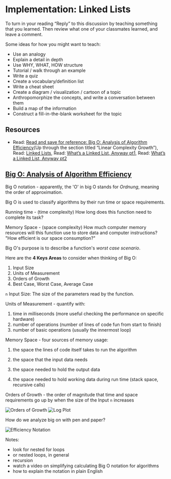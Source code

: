 Implementation: Linked Lists
=================================

To turn in your reading “Reply” to this discussion by teaching something that you learned. Then review what one of your classmates learned, and leave a comment.

Some ideas for how you might want to teach:

* Use an analogy
* Explain a detail in depth
* Use WHY, WHAT, HOW structure
* Tutorial / walk through an example
* Write a quiz
* Create a vocabulary/definition list
* Write a cheat sheet
* Create a diagram / visualization / cartoon of a topic
* Anthropomorphize the concepts, and write a conversation between them
* Build a map of the information
* Construct a fill-in-the-blank worksheet for the topic

Resources
---------

* Read: [Read and save for reference: Big O: Analysis of Algorithm Efficiency](https://codefellows.github.io/common_curriculum/data_structures_and_algorithms/Code_401/class-05/resources/big_oh.html)(Up through the section titled “Linear Complexity Growth”),
Read: [Linked Lists](https://codefellows.github.io/common_curriculum/data_structures_and_algorithms/Code_401/class-05/resources/singly_linked_list.html),
Read: [What’s a Linked List, Anyway pt1](https://medium.com/basecs/whats-a-linked-list-anyway-part-1-d8b7e6508b9d),
Read: [What’s a Linked List, Anyway pt2](https://medium.com/basecs/whats-a-linked-list-anyway-part-2-131d96f71996)

## [Big O: Analysis of Algorithm Efficiency](https://codefellows.github.io/common_curriculum/data_structures_and_algorithms/Code_401/class-05/resources/big_oh.html)

Big O notation - apparently, the 'O' in big O stands for *Ordnung*, meaning the order of approximation.

Big O is used to classify algorithms by their run time or space requirements.

Running time - (time complexity)
  How long does this function need to complete its task?

Memory Space - (space complexity)
  How much computer memory resources will this function use to store data and computer instructions?
  "How efficient is our space consumption?"

Big O's purpose is to describe a function's *worst case scenario*.

Here are the **4 Keys Areas** to consider when thinking of Big O:

  1. Input Size
  2. Units of Measurement
  3. Orders of Growth
  4. Best Case, Worst Case, Average Case

`n` Input Size: The size of the parameters read by the function.

Units of Measurement - quantify with:

1. time in milliseconds (more useful checking the performance on specific hardware)
2. number of operations (number of lines of code fun from start to finish)
3. number of basic operations (usually the innermost loop)

Memory Space - four sources of memory usage:

1. the space the lines of code itself takes to run the algorithm

2. the space that the input data needs

3. the space needed to hold the output data

4. the space needed to hold working data during run time (stack space, recursive calls)

Orders of Growth - the order of magnitude that time and space requirements go up by when the size of the Input `n` increases

![Orders of Growth](../images/OrdersOfGrowth.png "Orders of Growth")
![Log Plot](../images/LogPlot.png "Log of growth")

How do we analyze big on with pen and paper?


![Efficiency Notation](../images/EfficiencyNotations.png "Efficiency Notation")

Notes:

- look for nested for loops
- or nested loops, in general
- recursion
- watch a video on simplifying calculating Big O notation for algorithms
- how to explain the notation in plain English